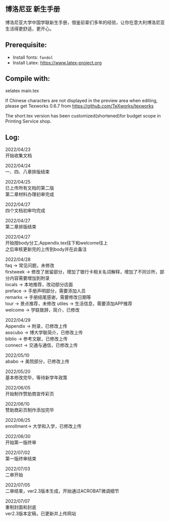 ## 博洛尼亚 新生手册

博洛尼亚大学中国学联新生手册，借鉴前辈们多年的经验，让你在意大利博洛尼亚生活得更舒适，更开心。

## Prerequisite:
- Install fonts: ```fandol```
- Install Latex: https://www.latex-project.org

## Compile with:

xelatex main.tex

If Chinese characters are not displayed in the preview area when editing,  please get Texworks 0.6.7 from https://github.com/TeXworks/texworks   
  
The short.tex version has been customized(shortened)for budget scope in Printing Service shop.

## Log:

2022/04/23  
开始收集文档  

2022/04/24  
一、四、八章排版结束  

2022/04/25  
已上传所有文档的第二版  
第二章材料办理初审完成  

2022/04/27  
四个文档初审均完成  

2022/04/27  
第二章排版结束  

2022/04/27  
开始按body分工,Appendix.tex往下和welcome往上  
之后审核更新完的上传到body并在此备注  

2022/04/28  
faq       ->  常见问题，未修改  
firstweek ->  修改了居留部分，增加了银行卡相关名词解释，增加了不同诊所，部分内容需要增加到附录  
locals    ->  本地推荐，改动部分店面  
preface   ->  手册声明部分，需要添加人员  
remarks   ->  手册结尾感谢，需要修改日期等  
tour      ->  景点推荐，未修改 
utiles    ->  生活信息，需要添加APP推荐  
welcome   ->  学联致辞，简介，已修改 

2022/04/29  
Appendix  ->  附录，已修改上传   
asscubo   ->  博大学联简介，已修改上传   
biblio    ->  参考文献，已修改上传   
connect   ->  交通与通信，已修改上传   

2022/05/10  
ababo     ->  美院部分，已修改上传  
  
2022/05/20  
基本修改完毕，等待新学年政策
  
2022/06/05  
开始制作赞助商宣传彩页  
  
2022/06/10  
赞助商彩页制作添加完毕  
  
2022/06/25  
enrollment->  大学和入学，已修改上传  
  
2022/06/30  
开始第一版终审  
  
2022/07/02  
第一版终审结束  
  
2022/07/03  
二审开始  
  
2022/07/05  
二审结束，ver2.3版本生成，开始通过ACROBAT微调细节  
  
2022/07/07  
重制封面和封底  
ver2.3版本定稿，已更新并上传网站  


